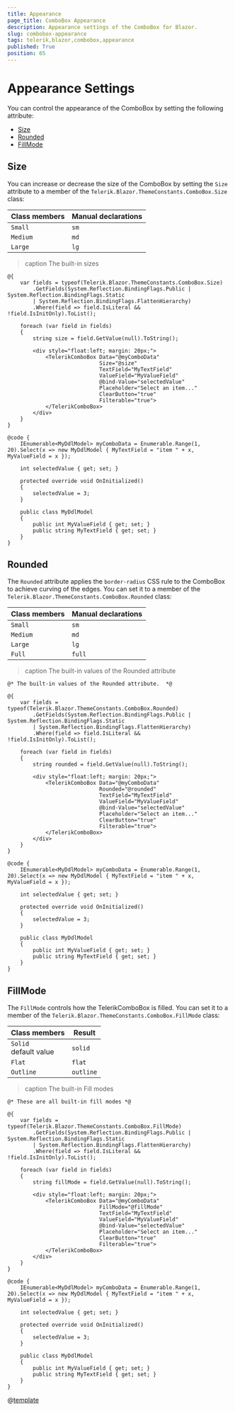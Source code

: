 ```yaml
---
title: Appearance
page_title: ComboBox Appearance
description: Appearance settings of the ComboBox for Blazor.
slug: combobox-appearance
tags: telerik,blazor,combobox,appearance
published: True
position: 65
---
```


# Appearance Settings

You can control the appearance of the ComboBox by setting the following attribute:

* [Size](#size)
* [Rounded](#rounded)
* [FillMode](#fillmode)


## Size

You can increase or decrease the size of the ComboBox by setting the `Size` attribute to a member of the `Telerik.Blazor.ThemeConstants.ComboBox.Size` class:

| Class members | Manual declarations |
|------------|--------|
|`Small` |`sm`|
|`Medium`|`md`|
|`Large`|`lg`|

>caption The built-in sizes

````CSHTML
@{
    var fields = typeof(Telerik.Blazor.ThemeConstants.ComboBox.Size)
        .GetFields(System.Reflection.BindingFlags.Public | System.Reflection.BindingFlags.Static
        | System.Reflection.BindingFlags.FlattenHierarchy)
        .Where(field => field.IsLiteral && !field.IsInitOnly).ToList();

    foreach (var field in fields)
    {
        string size = field.GetValue(null).ToString();

        <div style="float:left; margin: 20px;">
            <TelerikComboBox Data="@myComboData"
                             Size="@size"
                             TextField="MyTextField" 
                             ValueField="MyValueField" 
                             @bind-Value="selectedValue"
                             Placeholder="Select an item..." 
                             ClearButton="true" 
                             Filterable="true">
            </TelerikComboBox>
        </div>
    }
}

@code {
    IEnumerable<MyDdlModel> myComboData = Enumerable.Range(1, 20).Select(x => new MyDdlModel { MyTextField = "item " + x, MyValueField = x });

    int selectedValue { get; set; }

    protected override void OnInitialized()
    {
        selectedValue = 3;
    }

    public class MyDdlModel
    {
        public int MyValueField { get; set; }
        public string MyTextField { get; set; }
    }
}
````

## Rounded

The `Rounded` attribute applies the `border-radius` CSS rule to the ComboBox to achieve curving of the edges. You can set it to a member of the `Telerik.Blazor.ThemeConstants.ComboBox.Rounded` class:

| Class members | Manual declarations |
|------------|--------|
|`Small` |`sm`|
|`Medium`|`md`|
|`Large`|`lg`|
|`Full`|`full`|

>caption The built-in values of the Rounded attribute

````CSHTML
@* The built-in values of the Rounded attribute.  *@

@{
    var fields = typeof(Telerik.Blazor.ThemeConstants.ComboBox.Rounded)
        .GetFields(System.Reflection.BindingFlags.Public | System.Reflection.BindingFlags.Static
        | System.Reflection.BindingFlags.FlattenHierarchy)
        .Where(field => field.IsLiteral && !field.IsInitOnly).ToList();

    foreach (var field in fields)
    {
        string rounded = field.GetValue(null).ToString();

        <div style="float:left; margin: 20px;">
            <TelerikComboBox Data="@myComboData"
                             Rounded="@rounded"
                             TextField="MyTextField" 
                             ValueField="MyValueField" 
                             @bind-Value="selectedValue"
                             Placeholder="Select an item..." 
                             ClearButton="true" 
                             Filterable="true">
            </TelerikComboBox>
        </div>
    }
}

@code {
    IEnumerable<MyDdlModel> myComboData = Enumerable.Range(1, 20).Select(x => new MyDdlModel { MyTextField = "item " + x, MyValueField = x });

    int selectedValue { get; set; }

    protected override void OnInitialized()
    {
        selectedValue = 3;
    }

    public class MyDdlModel
    {
        public int MyValueField { get; set; }
        public string MyTextField { get; set; }
    }
}
````

## FillMode

The `FillMode` controls how the TelerikComboBox is filled. You can set it to a member of the `Telerik.Blazor.ThemeConstants.ComboBox.FillMode` class:

| Class members | Result |
|------------|--------|
|`Solid` <br /> default value|`solid`|
|`Flat`|`flat`|
|`Outline`|`outline`|

>caption The built-in Fill modes

````CSHTML
@* These are all built-in fill modes *@

@{
    var fields = typeof(Telerik.Blazor.ThemeConstants.ComboBox.FillMode)
        .GetFields(System.Reflection.BindingFlags.Public | System.Reflection.BindingFlags.Static
        | System.Reflection.BindingFlags.FlattenHierarchy)
        .Where(field => field.IsLiteral && !field.IsInitOnly).ToList();

    foreach (var field in fields)
    {
        string fillMode = field.GetValue(null).ToString();

        <div style="float:left; margin: 20px;">
            <TelerikComboBox Data="@myComboData"
                             FillMode="@fillMode"
                             TextField="MyTextField" 
                             ValueField="MyValueField" 
                             @bind-Value="selectedValue"
                             Placeholder="Select an item..." 
                             ClearButton="true" 
                             Filterable="true">
            </TelerikComboBox>
        </div>
    }
}

@code {
    IEnumerable<MyDdlModel> myComboData = Enumerable.Range(1, 20).Select(x => new MyDdlModel { MyTextField = "item " + x, MyValueField = x });

    int selectedValue { get; set; }

    protected override void OnInitialized()
    {
        selectedValue = 3;
    }

    public class MyDdlModel
    {
        public int MyValueField { get; set; }
        public string MyTextField { get; set; }
    }
}
````

@[template](/_contentTemplates/common/themebuilder-section.md#appearance-themebuilder)
